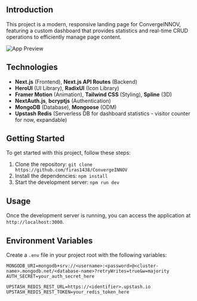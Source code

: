 ## Introduction

This project is a modern, responsive landing page for ConvergeINNOV, featuring a custom dashboard that provides statistics and real-time CRUD operations to efficiently manage page content. 

![App Preview](https://i.imgur.com/SC8nAMW.png)


## Technologies

- **Next.js** (Frontend), **Next.js API Routes** (Backend)
- **HeroUI** (UI Library), **RadixUI** (Icon Library)
- **Framer Motion** (Animation), **Tailwind CSS** (Styling), **Spline** (3D)
- **NextAuth.js**, **bcryptjs** (Authentication)
- **MongoDB** (Database), **Mongoose** (ODM)
- **Upstash Redis** (Serverless DB for dashboard statistics - visitor counter for now, expandable)


## Getting Started

To get started with this project, follow these steps:

1. Clone the repository: `git clone https://github.com/firas1438/ConvergeINNOV`
2. Install the dependencies: `npm install`
3. Start the development server: `npm run dev`

## Usage

Once the development server is running, you can access the application at `http://localhost:3000`. 

## Environment Variables

Create a `.env` file in your project root with the following variables:

```env
MONGODB_URI=mongodb+srv://<username>:<password>@<cluster-name>.mongodb.net/<database-name>?retryWrites=true&w=majority
AUTH_SECRET=your_auth_secret_here

UPSTASH_REDIS_REST_URL=https://<identifier>.upstash.io
UPSTASH_REDIS_REST_TOKEN=your_redis_token_here
